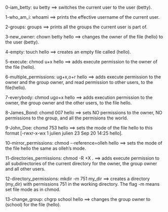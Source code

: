 0-iam_betty: su betty ==> switches the current user to the user (betty).

1-who_am_i: whoami ==> prints the effective username of the current user.

2-groups: groups ==> prints all the groups the current user is part of.

3-new_owner: chown betty hello ==> changes the owner of the file (hello) to the user (betty).

4-empty: touch hello ==> creates an empty file called (hello).

5-execute: chmod u+x hello ==> adds execute permission to the owner of the file (hello).

6-multiple_permissions: ug+x,o+r hello ==> adds execute permission to the owner and the group owner, and read permission to other users, to the file(hello).

7-everybody: chmod ugo+x hello ==> adds execution permission to the owner, the group owner and the other users, to the file hello.

8-James_Bond: chomd 007 hello ==> sets NO permissions to the owner, NO permissions to the group, and all the permisions the world.

9-John_Doe: chomd 753 hello ==> sets the mode of the file hello to this format [-rwxr-x-wx 1 julien julien 23 Sep 20 14:25 hello].

10-mirror_permissions: chmod --reference=olleh hello ==> sets the mode of the file hello the same as olleh’s mode.

11-directories_permissions: chmod -R +X . ==> adds execute permission to all subdirectories of the current directory for the owner, the group owner and all other users.

12-directory_permissions: mkdir -m 751 my_dir ==> creates a directory (my_dir) with permissions 751 in the working directory. The flag -m means set file mode as in chmod.

13-change_group: chgrp school hello ==> changes the group owner to (school) for the file (hello).
